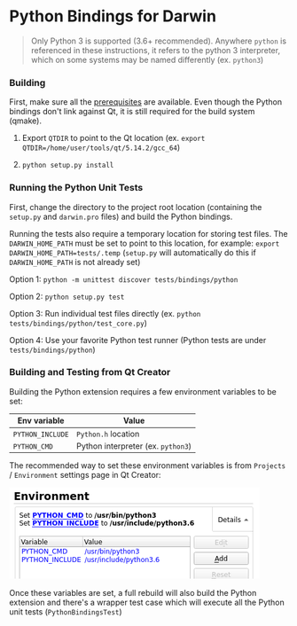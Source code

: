 
# Python Bindings for Darwin

> Only Python 3 is supported (3.6+ recommended). Anywhere `python` is
> referenced in these instructions, it refers to the python 3 interpreter,
> which on some systems may be named differently (ex. `python3`)

### Building

First, make sure all the [prerequisites](setup.md#general-prerequisites)
are available. Even though the Python bindings don't link against Qt, it
is still required for the build system (qmake).

1. Export `QTDIR` to point to the Qt location
   (ex. `export QTDIR=/home/user/tools/qt/5.14.2/gcc_64`)

2. `python setup.py install`

### Running the Python Unit Tests

First, change the directory to the project root location
(containing the `setup.py` and `darwin.pro` files) and build the
Python bindings.

Running the tests also require a temporary location for storing test files. 
The `DARWIN_HOME_PATH` must be set to point to this location, for example:
`export DARWIN_HOME_PATH=tests/.temp` (`setup.py` will automatically do this
if `DARWIN_HOME_PATH` is not already set)

Option 1: `python -m unittest discover tests/bindings/python`

Option 2: `python setup.py test`

Option 3: Run individual test files directly
  (ex. `python tests/bindings/python/test_core.py`)

Option 4: Use your favorite Python test runner
  (Python tests are under `tests/bindings/python`)

### Building and Testing from Qt Creator

Building the Python extension requires a few environment variables to be
set:

| Env variable      | Value                                 |
|-------------------|---------------------------------------|
| `PYTHON_INCLUDE`  | `Python.h` location                   |
| `PYTHON_CMD`      | Python interpreter (ex. `python3`)    |

The recommended way to set these environment variables is from 
`Projects` / `Environment` settings page in Qt Creator:

![Qt Creator Environment Settings](images/python_environment.png)

Once these variables are set, a full rebuild will also build the 
Python extension and there's a wrapper test case which will execute
all the Python unit tests (`PythonBindingsTest`)
